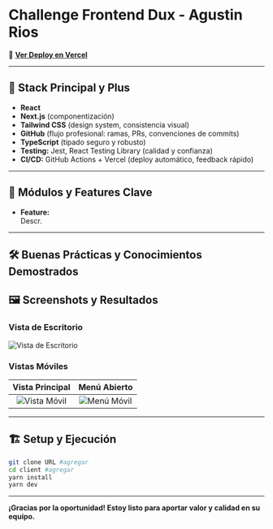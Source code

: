 # Challenge Frontend Dux - Agustin Rios

🔗 **[Ver Deploy en Vercel]()**

---

## 🚀 Stack Principal y Plus

- **React**
- **Next.js** (componentización)
- **Tailwind CSS** (design system, consistencia visual)
- **GitHub** (flujo profesional: ramas, PRs, convenciones de commits)
- **TypeScript** (tipado seguro y robusto)
- **Testing:** Jest, React Testing Library (calidad y confianza)
- **CI/CD:** GitHub Actions + Vercel (deploy automático, feedback rápido)

---

## 🧩 Módulos y Features Clave

- **Feature:**  
  Descr.
---

## 🛠️ Buenas Prácticas y Conocimientos Demostrados

<!-- - **Diseño Responsive Fiel al Original:**
  Implementación responsive que respeta el diseño en todos los dispositivos, demostrando atención al detalle más allá de los requisitos explícitos.
- **Animaciónes**  
  Animaciónes de entrada y card con tilt.
- **Buenas prácticas y atención al detalle:**  
  Componentización, variables de color, tipografía y componentes reutilizables.
- **Testing:**  
  Pruebas unitarias y de integración para lógica y UI.
- **CI/CD:**  
  Workflows automáticos para lint, build, test y deploy en Vercel.
- **SEO:**  
  Metadatos, sitemaps, etiquetas accesibles y semantic HTML.
- **SSR:**  
  Uso de server-side rendering.
- **Performance:**  
  Lazy loading, optimización de imágenes y Core Web Vitals monitoreados con PageSpeed Insights.

--- -->

## 🖼️ Screenshots y Resultados

### Vista de Escritorio
![Vista de Escritorio]()

### Vistas Móviles

| Vista Principal | Menú Abierto |
| :---: | :---: |
| ![Vista Móvil]() | ![Menú Móvil]() |

<!-- ### Reporte de PageSpeed Insights
![Reporte de PageSpeed Insights]() -->

---

## 🏗️ Setup y Ejecución

```bash
git clone URL #agregar
cd client #agregar
yarn install
yarn dev
```

---

**¡Gracias por la oportunidad! Estoy listo para aportar valor y calidad en su equipo.**
